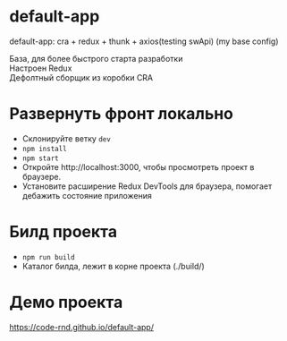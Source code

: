 # default-app
default-app: cra + redux + thunk + axios(testing swApi) (my base config)

База, для более быстрого старта разработки <br>
Настроен Redux <br>
Дефолтный сборщик из коробки CRA <br>

# Развернуть фронт локально
<ul>
  <li>Склонируйте ветку <code>dev</code></li>
  <li><code>npm install</code></li>
  <li><code>npm start</code></li>
  <li>Откройте http://localhost:3000, чтобы просмотреть проект в браузере.</li>
  <li>Установите расширение Redux DevTools для браузера, помогает дебажить состояние приложения</li>
 </ul>
 
 # Билд проекта
 <ul>
  <li><code>npm run build</code></li>
  <li>Каталог билда, лежит в корне проекта (./build/)</li>
 </ul>
 
 # Демо проекта
 https://code-rnd.github.io/default-app/

